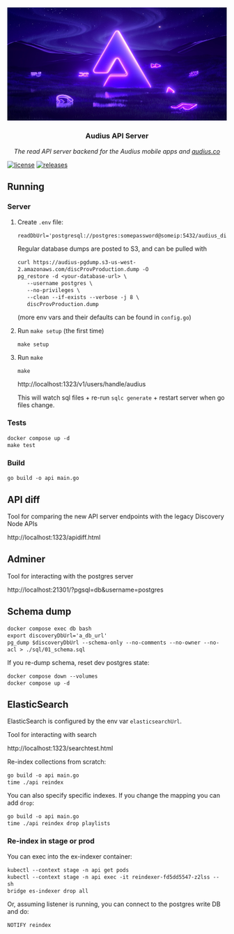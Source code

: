 <p align="center">
  <br/>
  <img src="./assets/hero.jpg" alt="hero" width="600">

   <h3 align="center"><b>Audius API Server</b></h3>
   <p align="center"><i>The read API server backend for the Audius mobile apps and <a href="https://audius.co">audius.co</a></i></p>
</p>

[![license](https://img.shields.io/github/license/AudiusProject/api)](https://github.com/AudiusProject/api/blob/main/LICENSE) [![releases](https://img.shields.io/github/v/release/AudiusProject/api)](https://github.com/AudiusProject/api/releases/latest)

## Running

### Server

1. Create `.env` file:

   ```
   readDbUrl='postgresql://postgres:somepassword@someip:5432/audius_discovery'
   ```

   Regular database dumps are posted to S3, and can be pulled with

   ```
   curl https://audius-pgdump.s3-us-west-2.amazonaws.com/discProvProduction.dump -O
   pg_restore -d <your-database-url> \
      --username postgres \
      --no-privileges \
      --clean --if-exists --verbose -j 8 \
      discProvProduction.dump
   ```

   (more env vars and their defaults can be found in `config.go`)

2. Run `make setup` (the first time)

   ```
   make setup
   ```

3. Run `make`

   ```
   make
   ```

   http://localhost:1323/v1/users/handle/audius

   This will watch sql files + re-run `sqlc generate` + restart server when go files change.

### Tests

```
docker compose up -d
make test
```

### Build

```
go build -o api main.go
```

## API diff

Tool for comparing the new API server endpoints with the legacy Discovery Node APIs

http://localhost:1323/apidiff.html

## Adminer

Tool for interacting with the postgres server

http://localhost:21301/?pgsql=db&username=postgres

## Schema dump

```
docker compose exec db bash
export discoveryDbUrl='a_db_url'
pg_dump $discoveryDbUrl --schema-only --no-comments --no-owner --no-acl > ./sql/01_schema.sql
```

If you re-dump schema, reset dev postgres state:

```
docker compose down --volumes
docker compose up -d
```

## ElasticSearch

ElasticSearch is configured by the env var `elasticsearchUrl`.

Tool for interacting with search

http://localhost:1323/searchtest.html

Re-index collections from scratch:

```
go build -o api main.go
time ./api reindex
```

You can also specify specific indexes. If you change the mapping you can add `drop`:

```
go build -o api main.go
time ./api reindex drop playlists
```

### Re-index in stage or prod

You can exec into the ex-indexer container:

```
kubectl --context stage -n api get pods
kubectl --context stage -n api exec -it reindexer-fd5dd5547-z2lss -- sh
bridge es-indexer drop all
```

Or, assuming listener is running, you can connect to the postgres write DB and do:

```
NOTIFY reindex
```
